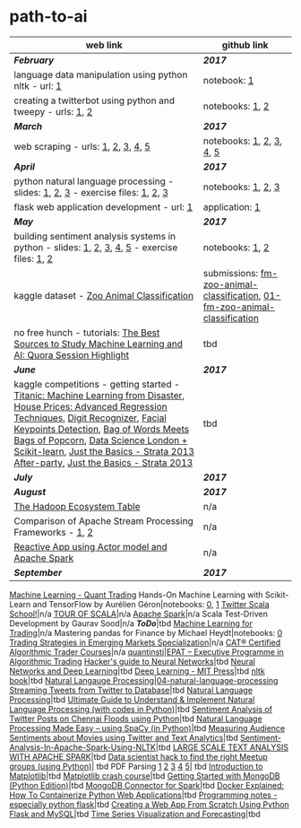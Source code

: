 # path-to-ai #
web link|github link
---|---
**_February_**|**_2017_**
language data manipulation using python nltk - url: [1](https://www.digitalocean.com/community/tutorials/how-to-work-with-language-data-in-python-3-using-the-natural-language-toolkit-nltk)|notebook: [1](https://github.com/faameem/path-to-ai/blob/master/natural-language-processing/01-how-to-work-with-language-data-using-nltk.ipynb)
creating a twitterbot using python and tweepy - urls: [1](https://www.digitalocean.com/community/tutorials/how-to-create-a-twitter-app), [2](https://www.digitalocean.com/community/tutorials/how-to-create-a-twitterbot-with-python-3-and-the-tweepy-library)|notebooks: [1](https://github.com/faameem/path-to-ai/blob/master/natural-language-processing/02-how-to-create-a-twitter-app.ipynb), [2](https://github.com/faameem/path-to-ai/blob/master/natural-language-processing/03-how-to-create-a-twitterbot-with-python3-and-the-tweepy-library.ipynb)
**_March_**|**_2017_**
web scraping - urls: [1](http://docs.python-guide.org/en/latest/scenarios/scrape/), [2](https://automatetheboringstuff.com/chapter11/), [3](http://www.gregreda.com/2013/03/03/web-scraping-101-with-python/), [4](https://first-web-scraper.readthedocs.io/en/latest/), [5](https://www.dataquest.io/blog/web-scraping-tutorial-python/)|notebooks: [1](https://github.com/faameem/path-to-ai/blob/master/web-scraping/01-web-scraping.ipynb), [2](https://github.com/faameem/path-to-ai/blob/master/web-scraping/02-web-scraping.ipynb), [3](https://github.com/faameem/path-to-ai/blob/master/web-scraping/03-web-scraping.ipynb), [4](https://github.com/faameem/path-to-ai/blob/master/web-scraping/04-web-scraping.ipynb), [5](https://github.com/faameem/path-to-ai/blob/master/web-scraping/05-web-scraping.ipynb)
**_April_**|**_2017_**
python natural language processing - slides: [1](https://github.com/faameem/natural-language-processing/blob/master/pluralsight/python-natural-language-processing/1-python-natural-language-processing-m1-slides.pdf), [2](https://github.com/faameem/natural-language-processing/blob/master/pluralsight/python-natural-language-processing/2-python-natural-language-processing-m2-slides.pdf), [3](https://github.com/faameem/natural-language-processing/blob/master/pluralsight/python-natural-language-processing/3-python-natural-language-processing-m3-slides.pdf) - exercise files: [1](https://github.com/faameem/natural-language-processing/blob/master/pluralsight/python-natural-language-processing/1-python-natural-language-processing-m1-exercise-files/GettingStarted_NLTK.ipynb), [2](https://github.com/faameem/natural-language-processing/blob/master/pluralsight/python-natural-language-processing/2-python-natural-language-processing-m2-exercise-files/Autosummarize_RuleBased.ipynb), [3](https://github.com/faameem/natural-language-processing/blob/master/pluralsight/python-natural-language-processing/3-python-natural-language-processing-m3-exercise-files/ML_NLP_Classifying_Text.ipynb)|notebooks: [1](https://github.com/faameem/path-to-ai/blob/master/natural-language-processing/05-nltk-getting-started.ipynb), [2](https://github.com/faameem/path-to-ai/blob/master/natural-language-processing/06-rule-based-auto-summarization.ipynb), [3](https://github.com/faameem/path-to-ai/blob/master/natural-language-processing/07-classifying-text-using-ml-nlp.ipynb)
flask web application development - url: [1](http://www.vertabelo.com/blog/technical-articles/web-app-development-with-flask-sqlalchemy-bootstrap-introduction)|application: [1](https://github.com/faameem/path-to-ai/tree/master/applications/flask-todo-app)
**_May_**|**_2017_**
building sentiment analysis systems in python - slides: [1](https://github.com/faameem/natural-language-processing/blob/master/pluralsight/building-sentiment-analysis-systems-python/1-building-sentiment-analysis-systems-python-m1-slides.pdf), [2](https://github.com/faameem/natural-language-processing/blob/master/pluralsight/building-sentiment-analysis-systems-python/2-building-sentiment-analysis-systems-python-m2-slides.pdf), [3](https://github.com/faameem/natural-language-processing/blob/master/pluralsight/building-sentiment-analysis-systems-python/3-building-sentiment-analysis-systems-python-m3-slides.pdf), [4](https://github.com/faameem/natural-language-processing/blob/master/pluralsight/building-sentiment-analysis-systems-python/4-building-sentiment-analysis-systems-python-m4-slides.pdf), [5](https://github.com/faameem/natural-language-processing/blob/master/pluralsight/building-sentiment-analysis-systems-python/5-building-sentiment-analysis-systems-python-m5-slides.pdf) - exercise files: [1](https://github.com/faameem/natural-language-processing/blob/master/pluralsight/building-sentiment-analysis-systems-python/3-building-sentiment-analysis-systems-python-m3-exercise-files/SentimentAnalysis_3.py), [2](https://github.com/faameem/natural-language-processing/blob/master/pluralsight/building-sentiment-analysis-systems-python/5-building-sentiment-analysis-systems-python-m5-exercise-files/NaiveBayes.py)|notebooks: [1](), [2]()
kaggle dataset - [Zoo Animal Classification](https://www.kaggle.com/uciml/zoo-animal-classification)|submissions: [fm-zoo-animal-classification](https://www.kaggle.com/faameem/fm-zoo-animal-classification), [01-fm-zoo-animal-classification](https://www.kaggle.com/faameem/01-fm-zoo-animal-classification)
no free hunch - tutorials: [The Best Sources to Study Machine Learning and AI: Quora Session Highlight](http://blog.kaggle.com/2017/04/17/the-best-sources-to-study-machine-learning-and-ai-with-ben-hamner-kaggle-cto/)| tbd
**_June_**|**_2017_**
kaggle competitions - getting started - [Titanic: Machine Learning from Disaster](https://www.kaggle.com/c/titanic), [House Prices: Advanced Regression Techniques](https://www.kaggle.com/c/house-prices-advanced-regression-techniques), [Digit Recognizer](https://www.kaggle.com/c/digit-recognizer), [Facial Keypoints Detection](https://www.kaggle.com/c/facial-keypoints-detection), [Bag of Words Meets Bags of Popcorn](https://www.kaggle.com/c/word2vec-nlp-tutorial), [Data Science London + Scikit-learn](https://www.kaggle.com/c/data-science-london-scikit-learn), [Just the Basics - Strata 2013 After-party](https://www.kaggle.com/c/just-the-basics-the-after-party), [Just the Basics - Strata 2013](https://www.kaggle.com/c/just-the-basics-strata-2013)|tbd
**_July_**|**_2017_**
**_August_**|**_2017_**
[The Hadoop Ecosystem Table](https://hadoopecosystemtable.github.io/)|n/a
Comparison of Apache Stream Processing Frameworks - [1](http://www.cakesolutions.net/teamblogs/comparison-of-apache-stream-processing-frameworks-part-1), [2](http://www.cakesolutions.net/teamblogs/comparison-of-apache-stream-processing-frameworks-part-2)|n/a
[Reactive App using Actor model and Apache Spark](http://events.linuxfoundation.org/sites/events/files/slides/Reactive%20app%20using%20Actor%20model%20%26%20Apache%20Spark.pdf)|n/a
**_September_**|**_2017_**
[Machine Learning - Quant Trading](https://www.safaribooksonline.com/library/view/machine-learning-/10000LCQUANTT/)
Hands-On Machine Learning with Scikit-Learn and TensorFlow by Aurélien Géron|notebooks: [0](https://github.com/faameem/path-to-ai/blob/master/machine-learning-books/hands-on-machine-learning-with-scikit-learn-and-tensorflow-by-aurelien-geron/00-preface.ipynb), [1](https://github.com/faameem/path-to-ai/blob/master/machine-learning-books/hands-on-machine-learning-with-scikit-learn-and-tensorflow-by-aurelien-geron/01-the-machine-learning-landscape.ipynb)
[Twitter Scala School!](https://twitter.github.io/scala_school/)|n/a
[TOUR OF SCALA](http://docs.scala-lang.org/tour/tour-of-scala.html)|n/a
[Apache Spark](https://spark.apache.org/docs/latest/)|n/a
Scala Test-Driven Development by Gaurav Sood|n/a
**_ToDo_**|tbd
[Machine Learning for Trading](https://www.udacity.com/course/machine-learning-for-trading--ud501)|n/a
Mastering pandas for Finance by Michael Heydt|notebooks: [0]()
[Trading Strategies in Emerging Markets Specialization](https://www.coursera.org/specializations/trading-strategy)|n/a
[CAT® Certified Algorithmic Trader Courses](https://www.atassn.com/Classes.aspx)|n/a
[quantinsti](https://www.quantinsti.com/blog/can-i-be-a-quant-trader-in-my-40s/)|[EPAT – Executive Programme in Algorithmic Trading](https://www.quantinsti.com/epat/)
[Hacker's guide to Neural Networks](https://karpathy.github.io/neuralnets/)|tbd
[Neural Networks and Deep Learning](http://neuralnetworksanddeeplearning.com/index.html)|tbd
[Deep Learning - MIT Press](http://www.deeplearningbook.org)|tbd
[nltk book](http://www.nltk.org/book/)|tbd
[Natural Langauge Processing](https://pythonprogramming.net/tokenizing-words-sentences-nltk-tutorial/)|[04-natural-language-processing](https://github.com/faameem/path-to-ai/blob/master/natural-language-processing/04-natural-language-processing.ipynb)
[Streaming Tweets from Twitter to Database](https://pythonprogramming.net/twitter-api-streaming-tweets-python-tutorial/)|tbd
[Natural Language Processing](https://pythonprogramming.net/scraping-parsing-rss-feed/)|tbd
[Ultimate Guide to Understand & Implement Natural Language Processing (with codes in Python)](https://www.analyticsvidhya.com/blog/2017/01/ultimate-guide-to-understand-implement-natural-language-processing-codes-in-python/)|tbd
[Sentiment Analysis of Twitter Posts on Chennai Floods using Python](https://www.analyticsvidhya.com/blog/2017/01/sentiment-analysis-of-twitter-posts-on-chennai-floods-using-python/)|tbd
[Natural Language Processing Made Easy – using SpaCy (in Python)](https://www.analyticsvidhya.com/blog/2017/04/natural-language-processing-made-easy-using-spacy-%E2%80%8Bin-python/)|tbd
[Measuring Audience Sentiments about Movies using Twitter and Text Analytics](https://www.analyticsvidhya.com/blog/2017/03/measuring-audience-sentiments-about-movies-using-twitter-and-text-analytics/)|tbd
[Sentiment-Analysis-In-Apache-Spark-Using-NLTK](https://github.com/ikhedr/Sentiment-Analysis-In-Apache-Spark-Using-NLTK)|tbd
[LARGE SCALE TEXT ANALYSIS WITH APACHE SPARK](http://www.textanalyticsworld.com/pdf/SF/2015/Day1_1405_Daniel.pdf)|tbd
[Data scientist hack to find the right Meetup groups (using Python)](https://www.analyticsvidhya.com/blog/2015/08/data-scientist-meetup-hack/)| tbd
PDF Parsing [1](https://dzone.com/articles/pdf-reading) [2](https://quantcorner.wordpress.com/2014/03/16/parsing-pdf-files-with-python-and-pdfminer/) [3](https://automatetheboringstuff.com/chapter13/) [4](http://stackoverflow.com/questions/1106098/parse-annotations-from-a-pdf) [5](https://github.com/wbsoft/python-poppler-qt5/blob/master/demo/merge-annotations.py)| tbd
[Introduction to Matplotlib](https://pythonprogramming.net/matplotlib-intro-tutorial/)|tbd
[Matplotlib crash course](https://pythonprogramming.net/3d-graphing-python-matplotlib/)|tbd
[Getting Started with MongoDB (Python Edition)](https://docs.mongodb.com/getting-started/python/)|tbd
[MongoDB Connector for Spark](https://docs.mongodb.com/spark-connector/v2.0/)|tbd
[Docker Explained: How To Containerize Python Web Applications](https://www.digitalocean.com/community/tutorials/docker-explained-how-to-containerize-python-web-applications)|tbd
[Programming notes - especially python flask](https://www3.ntu.edu.sg/home/ehchua/programming/index.html)|tbd
[Creating a Web App From Scratch Using Python Flask and MySQL](https://code.tutsplus.com/series/creating-a-web-app-from-scratch-using-python-flask-and-mysql--cms-827)|tbd
[Time Series Visualization and Forecasting](https://www.digitalocean.com/community/tutorial_series/time-series-visualization-and-forecasting)|tbd
